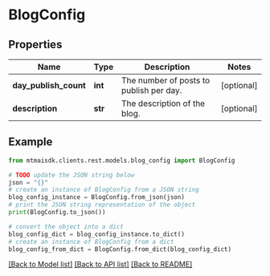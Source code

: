 # BlogConfig


## Properties

Name | Type | Description | Notes
------------ | ------------- | ------------- | -------------
**day_publish_count** | **int** | The number of posts to publish per day. | [optional] 
**description** | **str** | The description of the blog. | [optional] 

## Example

```python
from mtmaisdk.clients.rest.models.blog_config import BlogConfig

# TODO update the JSON string below
json = "{}"
# create an instance of BlogConfig from a JSON string
blog_config_instance = BlogConfig.from_json(json)
# print the JSON string representation of the object
print(BlogConfig.to_json())

# convert the object into a dict
blog_config_dict = blog_config_instance.to_dict()
# create an instance of BlogConfig from a dict
blog_config_from_dict = BlogConfig.from_dict(blog_config_dict)
```
[[Back to Model list]](../README.md#documentation-for-models) [[Back to API list]](../README.md#documentation-for-api-endpoints) [[Back to README]](../README.md)


